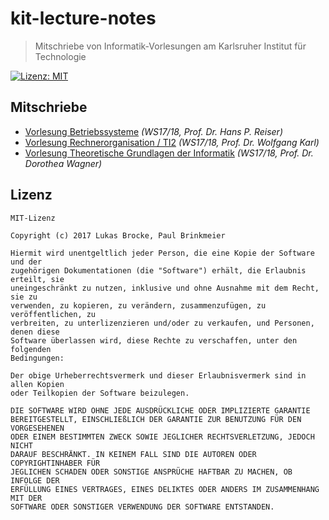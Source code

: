 # kit-lecture-notes

> Mitschriebe von Informatik-Vorlesungen am Karlsruher Institut für Technologie

[![Lizenz: MIT](https://img.shields.io/badge/Lizenz-MIT-yellow.svg)]()

## Mitschriebe

- [Vorlesung Betriebssysteme](betriebssysteme/README.md) _(WS17/18, Prof. Dr. Hans P. Reiser)_
- [Vorlesung Rechnerorganisation / TI2](rechnerorganisation/README.md) _(WS17/18, Prof. Dr. Wolfgang Karl)_
- [Vorlesung Theoretische Grundlagen der Informatik](theoretische-grundlagen-der-informatik/README.md) _(WS17/18, Prof. Dr. Dorothea Wagner)_

## Lizenz

```
MIT-Lizenz

Copyright (c) 2017 Lukas Brocke, Paul Brinkmeier

Hiermit wird unentgeltlich jeder Person, die eine Kopie der Software und der
zugehörigen Dokumentationen (die "Software") erhält, die Erlaubnis erteilt, sie
uneingeschränkt zu nutzen, inklusive und ohne Ausnahme mit dem Recht, sie zu
verwenden, zu kopieren, zu verändern, zusammenzufügen, zu veröffentlichen, zu
verbreiten, zu unterlizenzieren und/oder zu verkaufen, und Personen, denen diese
Software überlassen wird, diese Rechte zu verschaffen, unter den folgenden
Bedingungen:

Der obige Urheberrechtsvermerk und dieser Erlaubnisvermerk sind in allen Kopien
oder Teilkopien der Software beizulegen.

DIE SOFTWARE WIRD OHNE JEDE AUSDRÜCKLICHE ODER IMPLIZIERTE GARANTIE
BEREITGESTELLT, EINSCHLIEßLICH DER GARANTIE ZUR BENUTZUNG FÜR DEN VORGESEHENEN
ODER EINEM BESTIMMTEN ZWECK SOWIE JEGLICHER RECHTSVERLETZUNG, JEDOCH NICHT
DARAUF BESCHRÄNKT. IN KEINEM FALL SIND DIE AUTOREN ODER COPYRIGHTINHABER FÜR
JEGLICHEN SCHADEN ODER SONSTIGE ANSPRÜCHE HAFTBAR ZU MACHEN, OB INFOLGE DER
ERFÜLLUNG EINES VERTRAGES, EINES DELIKTES ODER ANDERS IM ZUSAMMENHANG MIT DER
SOFTWARE ODER SONSTIGER VERWENDUNG DER SOFTWARE ENTSTANDEN.
```
